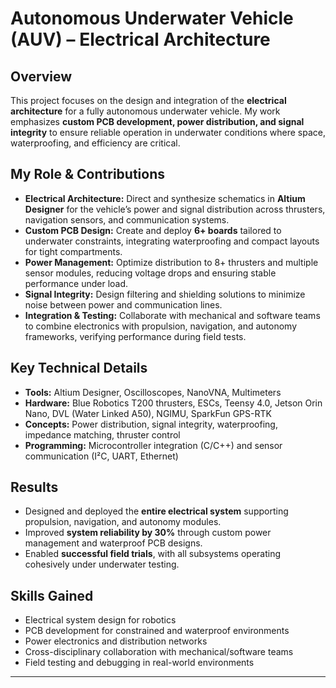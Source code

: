 # Autonomous Underwater Vehicle (AUV) – Electrical Architecture

## Overview
This project focuses on the design and integration of the **electrical architecture** for a fully autonomous underwater vehicle. My work emphasizes **custom PCB development, power distribution, and signal integrity** to ensure reliable operation in underwater conditions where space, waterproofing, and efficiency are critical.

## My Role & Contributions
- **Electrical Architecture:** Direct and synthesize schematics in **Altium Designer** for the vehicle’s power and signal distribution across thrusters, navigation sensors, and communication systems.  
- **Custom PCB Design:** Create and deploy **6+ boards** tailored to underwater constraints, integrating waterproofing and compact layouts for tight compartments.  
- **Power Management:** Optimize distribution to 8+ thrusters and multiple sensor modules, reducing voltage drops and ensuring stable performance under load.  
- **Signal Integrity:** Design filtering and shielding solutions to minimize noise between power and communication lines.  
- **Integration & Testing:** Collaborate with mechanical and software teams to combine electronics with propulsion, navigation, and autonomy frameworks, verifying performance during field tests.  

## Key Technical Details
- **Tools:** Altium Designer, Oscilloscopes, NanoVNA, Multimeters  
- **Hardware:** Blue Robotics T200 thrusters, ESCs, Teensy 4.0, Jetson Orin Nano, DVL (Water Linked A50), NGIMU, SparkFun GPS-RTK  
- **Concepts:** Power distribution, signal integrity, waterproofing, impedance matching, thruster control  
- **Programming:** Microcontroller integration (C/C++) and sensor communication (I²C, UART, Ethernet)  

## Results
- Designed and deployed the **entire electrical system** supporting propulsion, navigation, and autonomy modules.  
- Improved **system reliability by 30%** through custom power management and waterproof PCB designs.  
- Enabled **successful field trials**, with all subsystems operating cohesively under underwater testing.  

## Skills Gained
- Electrical system design for robotics  
- PCB development for constrained and waterproof environments  
- Power electronics and distribution networks  
- Cross-disciplinary collaboration with mechanical/software teams  
- Field testing and debugging in real-world environments  

---
